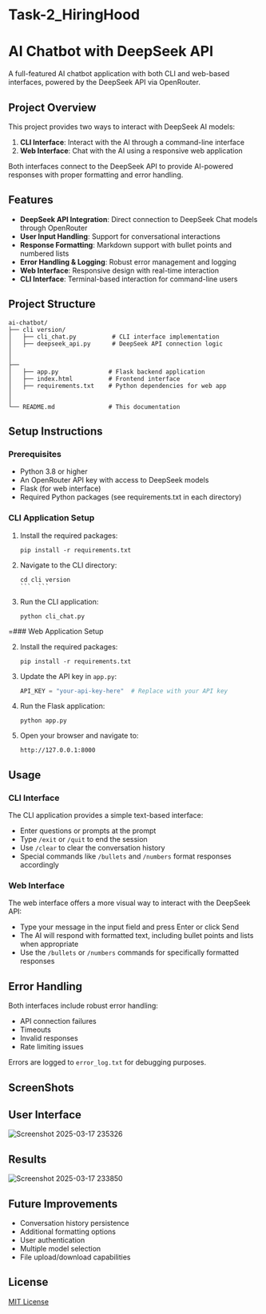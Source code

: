 # Task-2_HiringHood
# AI Chatbot with DeepSeek API

A full-featured AI chatbot application with both CLI and web-based interfaces, powered by the DeepSeek API via OpenRouter.

## Project Overview

This project provides two ways to interact with DeepSeek AI models:

1. **CLI Interface**: Interact with the AI through a command-line interface
2. **Web Interface**: Chat with the AI using a responsive web application

Both interfaces connect to the DeepSeek API to provide AI-powered responses with proper formatting and error handling.

## Features

- **DeepSeek API Integration**: Direct connection to DeepSeek Chat models through OpenRouter
- **User Input Handling**: Support for conversational interactions
- **Response Formatting**: Markdown support with bullet points and numbered lists
- **Error Handling & Logging**: Robust error management and logging
- **Web Interface**: Responsive design with real-time interaction
- **CLI Interface**: Terminal-based interaction for command-line users

## Project Structure

```
ai-chatbot/
├── cli version/
│   ├── cli_chat.py          # CLI interface implementation
│   ├── deepseek_api.py      # DeepSeek API connection logic
│ 
│
├──
│   ├── app.py              # Flask backend application
│   ├── index.html          # Frontend interface
│   ├── requirements.txt    # Python dependencies for web app
│   
│
└── README.md               # This documentation
```

## Setup Instructions

### Prerequisites

- Python 3.8 or higher
- An OpenRouter API key with access to DeepSeek models
- Flask (for web interface)
- Required Python packages (see requirements.txt in each directory)

### CLI Application Setup


1. Install the required packages:
   ```
   pip install -r requirements.txt
2. Navigate to the CLI directory:
   ```
   cd cli version
   ```  ```

3. Run the CLI application:
   ```
   python cli_chat.py
   ```

=### Web Application Setup

2. Install the required packages:
   ```
   pip install -r requirements.txt
   ```

3. Update the API key in `app.py`:
   ```python
   API_KEY = "your-api-key-here"  # Replace with your API key
   ```

4. Run the Flask application:
   ```
   python app.py
   ```

5. Open your browser and navigate to:
   ```
   http://127.0.0.1:8000
   ```

## Usage

### CLI Interface

The CLI application provides a simple text-based interface:

- Enter questions or prompts at the prompt
- Type `/exit` or `/quit` to end the session
- Use `/clear` to clear the conversation history
- Special commands like `/bullets` and `/numbers` format responses accordingly

### Web Interface

The web interface offers a more visual way to interact with the DeepSeek API:

- Type your message in the input field and press Enter or click Send
- The AI will respond with formatted text, including bullet points and lists when appropriate
- Use the `/bullets` or `/numbers` commands for specifically formatted responses

## Error Handling

Both interfaces include robust error handling:

- API connection failures
- Timeouts
- Invalid responses
- Rate limiting issues

Errors are logged to `error_log.txt` for debugging purposes.
## ScreenShots
## User Interface
![Screenshot 2025-03-17 235326](https://github.com/user-attachments/assets/d889f9e3-6d15-46de-bad6-cd0682933b81)

## Results
![Screenshot 2025-03-17 233850](https://github.com/user-attachments/assets/20467d4d-1644-43d3-8855-c1e039651f34)


## Future Improvements

- Conversation history persistence
- Additional formatting options
- User authentication
- Multiple model selection
- File upload/download capabilities

## License

[MIT License](LICENSE)
